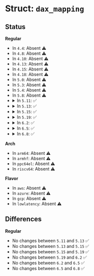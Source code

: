 # Struct: <code>dax_mapping</code>

## Status
<b>Regular</b>
<ul>
<li>
In <code>4.4</code>: Absent ⚠️
</li>
<li>
In <code>4.8</code>: Absent ⚠️
</li>
<li>
In <code>4.10</code>: Absent ⚠️
</li>
<li>
In <code>4.13</code>: Absent ⚠️
</li>
<li>
In <code>4.15</code>: Absent ⚠️
</li>
<li>
In <code>4.18</code>: Absent ⚠️
</li>
<li>
In <code>5.0</code>: Absent ⚠️
</li>
<li>
In <code>5.3</code>: Absent ⚠️
</li>
<li>
In <code>5.4</code>: Absent ⚠️
</li>
<li>
In <code>5.8</code>: Absent ⚠️
</li>
<li>
<details>
<summary>In <code>5.11</code>: ✅</summary>

```c
struct dax_mapping {
    struct device dev;
    int range_id;
    int id;
};
```
</details>
</li>
<li>
<details>
<summary>In <code>5.13</code>: ✅</summary>

```c
struct dax_mapping {
    struct device dev;
    int range_id;
    int id;
};
```
</details>
</li>
<li>
<details>
<summary>In <code>5.15</code>: ✅</summary>

```c
struct dax_mapping {
    struct device dev;
    int range_id;
    int id;
};
```
</details>
</li>
<li>
<details>
<summary>In <code>5.19</code>: ✅</summary>

```c
struct dax_mapping {
    struct device dev;
    int range_id;
    int id;
};
```
</details>
</li>
<li>
<details>
<summary>In <code>6.2</code>: ✅</summary>

```c
struct dax_mapping {
    struct device dev;
    int range_id;
    int id;
};
```
</details>
</li>
<li>
<details>
<summary>In <code>6.5</code>: ✅</summary>

```c
struct dax_mapping {
    struct device dev;
    int range_id;
    int id;
};
```
</details>
</li>
<li>
<details>
<summary>In <code>6.8</code>: ✅</summary>

```c
struct dax_mapping {
    struct device dev;
    int range_id;
    int id;
};
```
</details>
</li>
</ul>
<b>Arch</b>
<ul>
<li>
In <code>arm64</code>: Absent ⚠️
</li>
<li>
In <code>armhf</code>: Absent ⚠️
</li>
<li>
In <code>ppc64el</code>: Absent ⚠️
</li>
<li>
In <code>riscv64</code>: Absent ⚠️
</li>
</ul>
<b>Flavor</b>
<ul>
<li>
In <code>aws</code>: Absent ⚠️
</li>
<li>
In <code>azure</code>: Absent ⚠️
</li>
<li>
In <code>gcp</code>: Absent ⚠️
</li>
<li>
In <code>lowlatency</code>: Absent ⚠️
</li>
</ul>

## Differences
<b>Regular</b>
<ul>
<li>
No changes between <code>5.11</code> and <code>5.13</code> ✅
</li>
<li>
No changes between <code>5.13</code> and <code>5.15</code> ✅
</li>
<li>
No changes between <code>5.15</code> and <code>5.19</code> ✅
</li>
<li>
No changes between <code>5.19</code> and <code>6.2</code> ✅
</li>
<li>
No changes between <code>6.2</code> and <code>6.5</code> ✅
</li>
<li>
No changes between <code>6.5</code> and <code>6.8</code> ✅
</li>
</ul>
